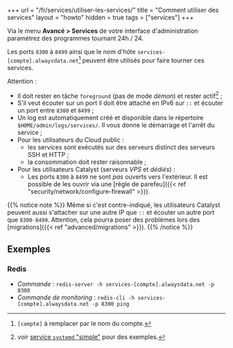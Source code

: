 +++
url = "/fr/services/utiliser-les-services/"
title = "Comment utiliser des services"
layout = "howto"
hidden = true
tags = ["services"]
+++

Via le menu **Avancé > Services** de votre interface d'administration paramétrez des programmes tournant 24h / 24.

Les ports `8300` à `8499` ainsi que le nom d'hôte `services-[compte].alwaysdata.net`[^1] peuvent être utilisés pour faire tourner ces services.

Attention :

- Il doit rester en tâche `foreground` (pas de mode *démon*) et rester actif[^2] ;
- S'il veut écouter sur un port il doit être attaché en IPv6 sur `::` et écouter un port entre `8300` et `8499` ;
- Un log est automatiquement créé et disponible dans le répertoire `$HOME/admin/logs/services/`. Il vous donne le démarrage et l'arrêt du service ;
- Pour les utilisateurs du Cloud public :
	- les services sont exécutés sur des serveurs distinct des serveurs SSH et HTTP ;
	- la consommation doit rester raisonnable ;
- Pour les utilisateurs Catalyst (serveurs *VPS* et *dédiés*) :
	- Les ports `8300` à `8499` ne sont *pas* ouverts vers l'extérieur. Il est possible de les ouvrir via une [règle de parefeu]({{< ref "security/network/configure-firewall" >}}).

{{% notice note %}}
Même si c'est contre-indiqué, les utilisateurs Catalyst peuvent aussi s'attacher sur une autre IP que `::` et écouter un autre port que `8300-8499`. Attention, cela pourra poser des problèmes lors des [migrations]({{< ref "advanced/migrations" >}}).
{{% /notice %}}

## Exemples

### Redis

- *Commande* : `redis-server -h services-[compte].alwaysdata.net -p 8300`
- *Commande de monitoring* : `redis-cli -h services-[compte].alwaysdata.net -p 8300 ping`

[^1]: `[compte]` à remplacer par le nom du compte.
[^2]: voir [service `systemd` "simple"](https://www.freedesktop.org/software/systemd/man/systemd.service.html#Type=) pour des exemples.
